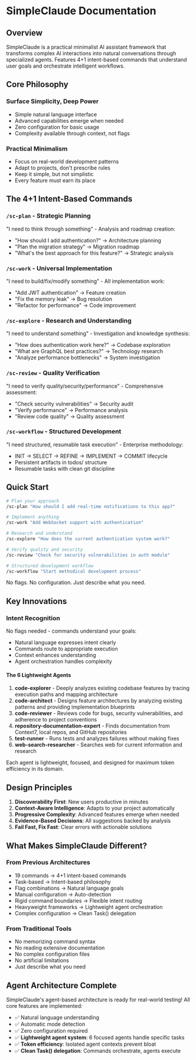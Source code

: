 # SimpleClaude Documentation

## Overview

SimpleClaude is a practical minimalist AI assistant framework that transforms complex AI interactions into natural conversations through specialized agents. Features 4+1 intent-based commands that understand user goals and orchestrate intelligent workflows.

## Core Philosophy

### Surface Simplicity, Deep Power

- Simple natural language interface
- Advanced capabilities emerge when needed
- Zero configuration for basic usage
- Complexity available through context, not flags

### Practical Minimalism

- Focus on real-world development patterns
- Adapt to projects, don't prescribe rules
- Keep it simple, but not simplistic
- Every feature must earn its place

## The 4+1 Intent-Based Commands

### `/sc-plan` - Strategic Planning 

"I need to think through something" - Analysis and roadmap creation:

- "How should I add authentication?" → Architecture planning
- "Plan the migration strategy" → Migration roadmap  
- "What's the best approach for this feature?" → Strategic analysis

### `/sc-work` - Universal Implementation

"I need to build/fix/modify something" - All implementation work:

- "Add JWT authentication" → Feature creation
- "Fix the memory leak" → Bug resolution
- "Refactor for performance" → Code improvement

### `/sc-explore` - Research and Understanding

"I need to understand something" - Investigation and knowledge synthesis:

- "How does authentication work here?" → Codebase exploration
- "What are GraphQL best practices?" → Technology research
- "Analyze performance bottlenecks" → System investigation

### `/sc-review` - Quality Verification

"I need to verify quality/security/performance" - Comprehensive assessment:

- "Check security vulnerabilities" → Security audit
- "Verify performance" → Performance analysis
- "Review code quality" → Quality assessment

### `/sc-workflow` - Structured Development

"I need structured, resumable task execution" - Enterprise methodology:

- INIT → SELECT → REFINE → IMPLEMENT → COMMIT lifecycle
- Persistent artifacts in todos/ structure
- Resumable tasks with clean git discipline

## Quick Start

```bash
# Plan your approach
/sc-plan "How should I add real-time notifications to this app?"

# Implement anything
/sc-work "Add WebSocket support with authentication"

# Research and understand
/sc-explore "How does the current authentication system work?"

# Verify quality and security
/sc-review "Check for security vulnerabilities in auth module"

# Structured development workflow
/sc-workflow "Start methodical development process"
```

No flags. No configuration. Just describe what you need.

## Key Innovations

### Intent Recognition

No flags needed - commands understand your goals:

- Natural language expresses intent clearly
- Commands route to appropriate execution  
- Context enhances understanding
- Agent orchestration handles complexity

#### The 6 Lightweight Agents

1. **code-explorer** - Deeply analyzes existing codebase features by tracing execution paths and mapping architecture
2. **code-architect** - Designs feature architectures by analyzing existing patterns and providing implementation blueprints
3. **code-reviewer** - Reviews code for bugs, security vulnerabilities, and adherence to project conventions
4. **repository-documentation-expert** - Finds documentation from Context7, local repos, and GitHub repositories
5. **test-runner** - Runs tests and analyzes failures without making fixes
6. **web-search-researcher** - Searches web for current information and research

Each agent is lightweight, focused, and designed for maximum token efficiency in its domain.

## Design Principles

1. **Discoverability First**: New users productive in minutes
2. **Context-Aware Intelligence**: Adapts to your project automatically
3. **Progressive Complexity**: Advanced features emerge when needed
4. **Evidence-Based Decisions**: All suggestions backed by analysis
5. **Fail Fast, Fix Fast**: Clear errors with actionable solutions

## What Makes SimpleClaude Different?

### From Previous Architectures

- 19 commands → 4+1 intent-based commands
- Task-based → Intent-based philosophy
- Flag combinations → Natural language goals
- Manual configuration → Auto-detection
- Rigid command boundaries → Flexible intent routing
- Heavyweight frameworks → Lightweight agent orchestration
- Complex configuration → Clean Task() delegation

### From Traditional Tools

- No memorizing command syntax
- No reading extensive documentation
- No complex configuration files
- No artificial limitations
- Just describe what you need

## Agent Architecture Complete

SimpleClaude's agent-based architecture is ready for real-world testing! All core features are implemented:

- ✅ Natural language understanding
- ✅ Automatic mode detection
- ✅ Zero configuration required
- ✅ **Lightweight agent system**: 6 focused agents handle specific tasks
- ✅ **Token efficiency**: Isolated agent contexts prevent bloat
- ✅ **Clean Task() delegation**: Commands orchestrate, agents execute
